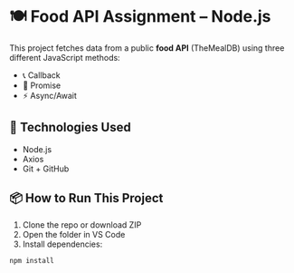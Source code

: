 # 🍽️ Food API Assignment – Node.js

This project fetches data from a public **food API** (TheMealDB) using three different JavaScript methods:

- 📞 Callback
- 🔮 Promise
- ⚡ Async/Await

## 🔧 Technologies Used

- Node.js
- Axios
- Git + GitHub

## 📦 How to Run This Project

1. Clone the repo or download ZIP  
2. Open the folder in VS Code  
3. Install dependencies:

```bash
npm install
